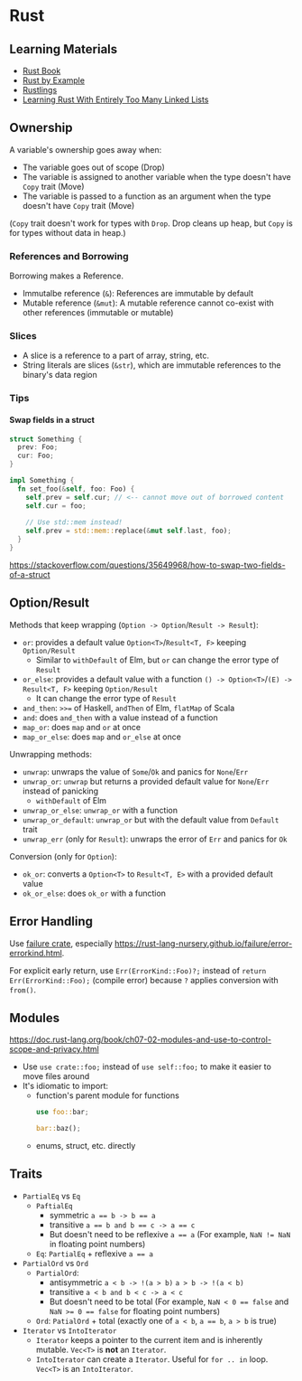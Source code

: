 # Rust

## Learning Materials

- [Rust Book](https://doc.rust-lang.org/book/)
- [Rust by Example](https://doc.rust-lang.org/rust-by-example/)
- [Rustlings](https://github.com/rust-lang/rustlings)
- [Learning Rust With Entirely Too Many Linked Lists](http://cglab.ca/~abeinges/blah/too-many-lists/book/README.html)

## Ownership

A variable's ownership goes away when:

- The variable goes out of scope (Drop)
- The variable is assigned to another variable when the type doesn't have `Copy` trait (Move)
- The variable is passed to a function as an argument when the type doesn't have `Copy` trait (Move)

(`Copy` trait doesn't work for types with `Drop`. Drop cleans up heap, but `Copy` is for types without data in heap.)

### References and Borrowing

Borrowing makes a Reference.

- Immutalbe reference (`&`): References are immutable by default
- Mutable reference (`&mut`): A mutable reference cannot co-exist with other references (immutable or mutable)

### Slices

- A slice is a reference to a part of array, string, etc.
- String literals are slices (`&str`), which are immutable references to the binary's data region

### Tips

#### Swap fields in a struct

```rs
struct Something {
  prev: Foo;
  cur: Foo;
}

impl Something {
  fn set_foo(&self, foo: Foo) {
    self.prev = self.cur; // <-- cannot move out of borrowed content
    self.cur = foo;
    
    // Use std::mem instead!
    self.prev = std::mem::replace(&mut self.last, foo);
  }
}
```

https://stackoverflow.com/questions/35649968/how-to-swap-two-fields-of-a-struct

## Option/Result

Methods that keep wrapping (`Option -> Option`/`Result -> Result`):

- `or`: provides a default value `Option<T>`/`Result<T, F>` keeping `Option/Result`
  - Similar to `withDefault` of Elm, but `or` can change the error type of `Result`
- `or_else`: provides a default value with a function `() -> Option<T>`/`(E) -> Result<T, F>` keeping `Option/Result`
  - It can change the error type of `Result`
- `and_then`: `>>=` of Haskell, `andThen` of Elm, `flatMap` of Scala
- `and`: does `and_then` with a value instead of a function
- `map_or`: does `map` and `or` at once
- `map_or_else`: does `map` and `or_else` at once

Unwrapping methods:

- `unwrap`: unwraps the value of `Some`/`Ok` and panics for `None`/`Err`
- `unwrap_or`: `unwrap` but returns a provided default value for `None`/`Err` instead of panicking
  - `withDefault` of Elm
- `unwrap_or_else`: `unwrap_or` with a function
- `unwrap_or_default`: `unwrap_or` but with the default value from `Default` trait
- `unwrap_err` (only for `Result`): unwraps the error of `Err` and panics for `Ok`

Conversion (only for `Option`):

- `ok_or`: converts a `Option<T>` to `Result<T, E>` with a provided default value
- `ok_or_else`: does `ok_or` with a function

## Error Handling

Use [failure crate](https://github.com/rust-lang-nursery/failure), especially https://rust-lang-nursery.github.io/failure/error-errorkind.html.

For explicit early return, use `Err(ErrorKind::Foo)?;` instead of `return Err(ErrorKind::Foo);` (compile error) because `?` applies conversion with `from()`.

## Modules

https://doc.rust-lang.org/book/ch07-02-modules-and-use-to-control-scope-and-privacy.html

- Use `use crate::foo;` instead of `use self::foo;` to make it easier to move files around
- It's idiomatic to import:
  - function's parent module for functions
    ```rs
    use foo::bar;
    
    bar::baz();
    ```
  - enums, struct, etc. directly

## Traits

- `PartialEq` vs `Eq`
  - `PaftialEq`
    - symmetric `a == b -> b == a`
    - transitive `a == b and b == c -> a == c`
    - But doesn't need to be reflexive `a == a` (For example, `NaN != NaN` in floating point numbers)
  - `Eq`: `PartialEq` + reflexive `a == a`
- `PartialOrd` vs `Ord`
  - `PartialOrd`:
    - antisymmetric `a < b -> !(a > b)` `a > b -> !(a < b)`
    - transitive `a < b and b < c -> a < c`
    - But doesn't need to be total (For example, `NaN < 0 == false` and `NaN >= 0 == false` for floating point numbers)
  - `Ord`: `PatialOrd` + total (exactly one of `a < b`, `a == b`, `a > b` is true)
- `Iterator` vs `IntoIterator`
  - `Iterator` keeps a pointer to the current item and is inherently mutable. `Vec<T>` is **not** an `Iterator`.
  - `IntoIterator` can create a `Iterator`. Useful for `for .. in` loop. `Vec<T>` is an `IntoIterator`.

